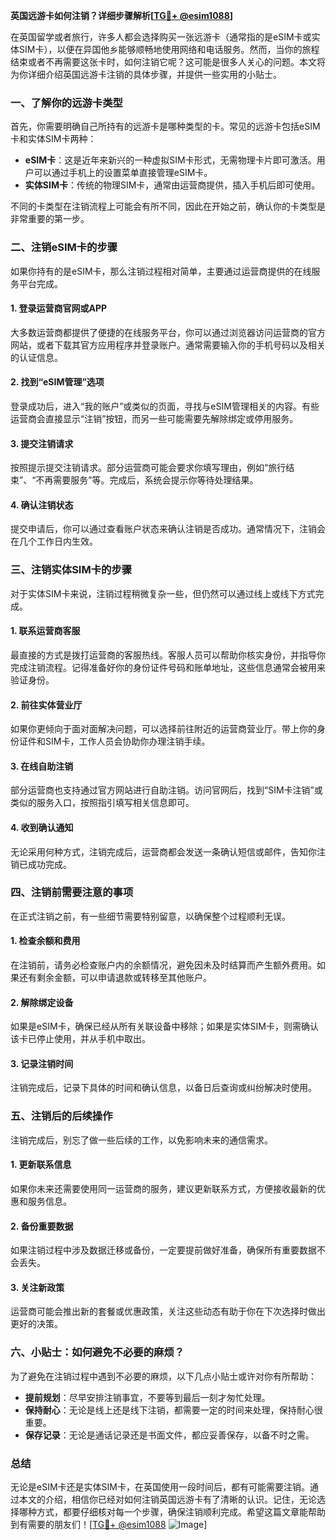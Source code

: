 **英国远游卡如何注销？详细步骤解析[[TG💪+ @esim1088](https://t.me/s/esim1088)]**

在英国留学或者旅行，许多人都会选择购买一张远游卡（通常指的是eSIM卡或实体SIM卡），以便在异国他乡能够顺畅地使用网络和电话服务。然而，当你的旅程结束或者不再需要这张卡时，如何注销它呢？这可能是很多人关心的问题。本文将为你详细介绍英国远游卡注销的具体步骤，并提供一些实用的小贴士。

### 一、了解你的远游卡类型

首先，你需要明确自己所持有的远游卡是哪种类型的卡。常见的远游卡包括eSIM卡和实体SIM卡两种：

- **eSIM卡**：这是近年来新兴的一种虚拟SIM卡形式，无需物理卡片即可激活。用户可以通过手机上的设置菜单直接管理eSIM卡。
- **实体SIM卡**：传统的物理SIM卡，通常由运营商提供，插入手机后即可使用。

不同的卡类型在注销流程上可能会有所不同，因此在开始之前，确认你的卡类型是非常重要的第一步。

### 二、注销eSIM卡的步骤

如果你持有的是eSIM卡，那么注销过程相对简单，主要通过运营商提供的在线服务平台完成。

#### 1. 登录运营商官网或APP

大多数运营商都提供了便捷的在线服务平台，你可以通过浏览器访问运营商的官方网站，或者下载其官方应用程序并登录账户。通常需要输入你的手机号码以及相关的认证信息。

#### 2. 找到“eSIM管理”选项

登录成功后，进入“我的账户”或类似的页面，寻找与eSIM管理相关的内容。有些运营商会直接显示“注销”按钮，而另一些可能需要先解除绑定或停用服务。

#### 3. 提交注销请求

按照提示提交注销请求。部分运营商可能会要求你填写理由，例如“旅行结束”、“不再需要服务”等。完成后，系统会提示你等待处理结果。

#### 4. 确认注销状态

提交申请后，你可以通过查看账户状态来确认注销是否成功。通常情况下，注销会在几个工作日内生效。

### 三、注销实体SIM卡的步骤

对于实体SIM卡来说，注销过程稍微复杂一些，但仍然可以通过线上或线下方式完成。

#### 1. 联系运营商客服

最直接的方式是拨打运营商的客服热线。客服人员可以帮助你核实身份，并指导你完成注销流程。记得准备好你的身份证件号码和账单地址，这些信息通常会被用来验证身份。

#### 2. 前往实体营业厅

如果你更倾向于面对面解决问题，可以选择前往附近的运营商营业厅。带上你的身份证件和SIM卡，工作人员会协助你办理注销手续。

#### 3. 在线自助注销

部分运营商也支持通过官方网站进行自助注销。访问官网后，找到“SIM卡注销”或类似的服务入口，按照指引填写相关信息即可。

#### 4. 收到确认通知

无论采用何种方式，注销完成后，运营商都会发送一条确认短信或邮件，告知你注销已成功完成。

### 四、注销前需要注意的事项

在正式注销之前，有一些细节需要特别留意，以确保整个过程顺利无误。

#### 1. 检查余额和费用

在注销前，请务必检查账户内的余额情况，避免因未及时结算而产生额外费用。如果还有剩余金额，可以申请退款或转移至其他账户。

#### 2. 解除绑定设备

如果是eSIM卡，确保已经从所有关联设备中移除；如果是实体SIM卡，则需确认该卡已停止使用，并从手机中取出。

#### 3. 记录注销时间

注销完成后，记录下具体的时间和确认信息，以备日后查询或纠纷解决时使用。

### 五、注销后的后续操作

注销完成后，别忘了做一些后续的工作，以免影响未来的通信需求。

#### 1. 更新联系信息

如果你未来还需要使用同一运营商的服务，建议更新联系方式，方便接收最新的优惠和服务信息。

#### 2. 备份重要数据

如果注销过程中涉及数据迁移或备份，一定要提前做好准备，确保所有重要数据不会丢失。

#### 3. 关注新政策

运营商可能会推出新的套餐或优惠政策，关注这些动态有助于你在下次选择时做出更好的决策。

### 六、小贴士：如何避免不必要的麻烦？

为了避免在注销过程中遇到不必要的麻烦，以下几点小贴士或许对你有所帮助：

- **提前规划**：尽早安排注销事宜，不要等到最后一刻才匆忙处理。
- **保持耐心**：无论是线上还是线下注销，都需要一定的时间来处理，保持耐心很重要。
- **保存记录**：无论是通话记录还是书面文件，都应妥善保存，以备不时之需。

### 总结

无论是eSIM卡还是实体SIM卡，在英国使用一段时间后，都有可能需要注销。通过本文的介绍，相信你已经对如何注销英国远游卡有了清晰的认识。记住，无论选择哪种方式，都要仔细核对每一个步骤，确保注销顺利完成。希望这篇文章能帮助到有需要的朋友们！[[TG💪+ @esim1088](https://t.me/s/esim1088) ![Image](https://i.postimg.cc/4NQfJmqS/Snipaste-2025-05-13-00-14-12.png)]